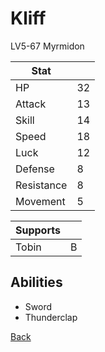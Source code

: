 # Kliff

LV5-67 Myrmidon

| Stat       | <!-- --> |
| ---------- | -------- |
| HP         | 32       |
| Attack     | 13       |
| Skill      | 14       |
| Speed      | 18       |
| Luck       | 12       |
| Defense    | 8        |
| Resistance | 8        |
| Movement   | 5        |

| Supports | <!-- --> |
| -------- | -------- |
| Tobin    | B        |

## Abilities

- Sword
- Thunderclap

[Back](../README.md)
